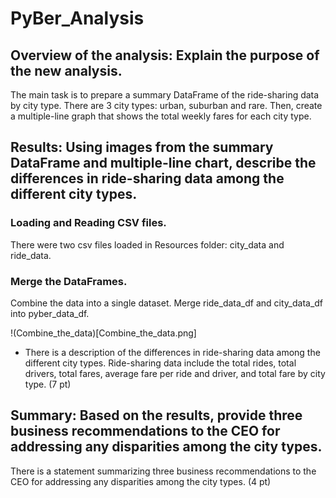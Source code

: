 # PyBer_Analysis
## Overview of the analysis: Explain the purpose of the new analysis.

The main task is to prepare a summary DataFrame of the ride-sharing data by city type. There are 3 city types: urban, suburban and rare. Then, create a multiple-line graph that shows the total weekly fares for each city type. 

## Results: Using images from the summary DataFrame and multiple-line chart, describe the differences in ride-sharing data among the different city types.

### Loading and Reading CSV files. 
There were two csv files loaded in Resources folder: city_data and ride_data.

### Merge the DataFrames.

Combine the data into a single dataset. Merge ride_data_df and city_data_df into pyber_data_df.

!(Combine_the_data)[Combine_the_data.png]





- There is a description of the differences in ride-sharing data among the different city types. Ride-sharing data include the total rides, total drivers, total fares, average fare per ride and driver, and total fare by city type. (7 pt)

## Summary: Based on the results, provide three business recommendations to the CEO for addressing any disparities among the city types.

There is a statement summarizing three business recommendations to the CEO for addressing any disparities among the city types. (4 pt)